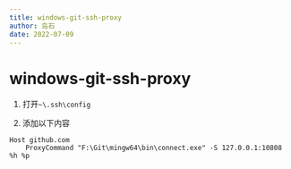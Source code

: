 ```yaml
---
title: windows-git-ssh-proxy
author: 岛石
date: 2022-07-09
---
```


# windows-git-ssh-proxy

1. 打开`~\.ssh\config`

2. 添加以下内容
```
Host github.com
    ProxyCommand "F:\Git\mingw64\bin\connect.exe" -S 127.0.0.1:10808 %h %p
```